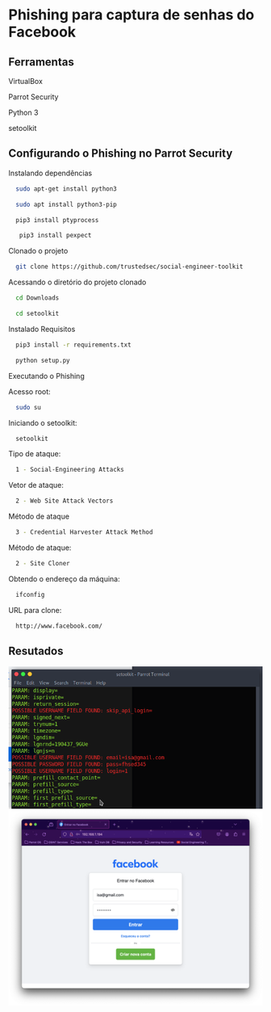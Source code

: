
# Phishing para captura de senhas do Facebook

## Ferramentas

VirtualBox

Parrot Security

Python 3

setoolkit
## Configurando o Phishing no Parrot Security


Instalando dependências

```bash
  sudo apt-get install python3
```


```bash
  sudo apt install python3-pip  
```


```bash
  pip3 install ptyprocess 
```

```bash
   pip3 install pexpect 
```

Clonado o projeto

```bash
  git clone https://github.com/trustedsec/social-engineer-toolkit
```

Acessando o diretório do projeto clonado 

```bash
  cd Downloads
```

```bash
  cd setoolkit
```

Instalado Requisitos

```bash
  pip3 install -r requirements.txt
```

```bash
  python setup.py
```

Executando o Phishing

Acesso root:  

```bash
  sudo su
```

Iniciando o setoolkit: 

```bash
  setoolkit
```

Tipo de ataque: 

```bash
  1 - Social-Engineering Attacks
```

Vetor de ataque:

```bash
  2 - Web Site Attack Vectors
```

Método de ataque

```bash
  3 - Credential Harvester Attack Method
```

Método de ataque: 

```bash
  2 - Site Cloner
```

Obtendo o endereço da máquina:

```bash
  ifconfig
```

URL para clone: 

```bash
  http://www.facebook.com/
```


## Resutados

![Alt text](./parrot-terminal.png "Janela do terminal")
![Alt text](./login-facebook.png "Firefox na tela do login do facebook")
